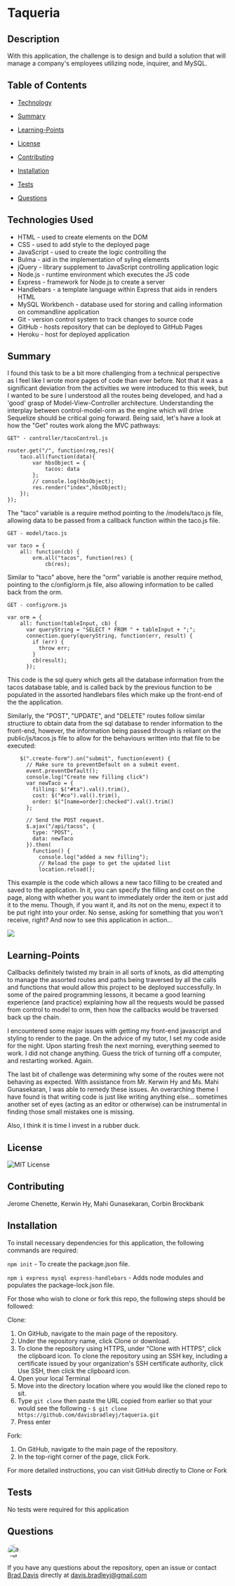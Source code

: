 # Taqueria

## Description

With this application, the challenge is to design and build a solution that will manage a company's employees utilizing node, inquirer, and MySQL.

## Table of Contents

  * [Technology](#Technology)

  * [Summary](#Summary)

  * [Learning-Points](#Learning-Points)
  
  * [License](#License)
  
  * [Contributing](#Contributing)
  
  * [Installation](#Installation)
  
  * [Tests](#Tests)
  
  * [Questions](#Questions)

## Technologies Used
- HTML - used to create elements on the DOM
- CSS - used to add style to the deployed page
- JavaScript - used to create the logic controlling the 
- Bulma - aid in the implementation of syling elements
- jQuery - library supplement to JavaScript controlling application logic
- Node.js - runtime environment which executes the JS code
- Express - framework for Node.js to create a server
- Handlebars - a template language within Express that aids in renders HTML
- MySQL Workbench - database used for storing and calling information on commandline application
- Git - version control system to track changes to source code
- GitHub - hosts repository that can be deployed to GitHub Pages
- Heroku - host for deployed application

## Summary
I found this task to be a bit more challenging from a technical perspective as I feel like I wrote more pages of code than ever before.  Not that it was a significant deviation from the activities we were introduced to this week, but I wanted to be sure I understood all the routes being developed, and had a 'good' grasp of Model-View-Controller architecture.  Understanding the interplay between control-model-orm as the engine which will drive Sequelize should be critical going forward.  Being said, let's have a look at how the "Get" routes work along the MVC pathways:

`GET" - controller/tacoControl.js`
```
router.get("/", function(req,res){
    taco.all(function(data){
        var hbsObject = {
            tacos: data
        };
        // console.log(hbsObject);
        res.render("index",hbsObject);
    });
});
```
The "taco" variable is a require method pointing to the /models/taco.js file, allowing data to be passed from a callback function within the taco.js file.

`GET - model/taco.js`
```
var taco = {
    all: function(cb) {
        orm.all("tacos", function(res) {
            cb(res);
```
Similar to "taco" above, here the "orm" variable is another require method, pointing to the c/onfig/orm.js file, also allowing information to be called back from the orm.

`GET - config/orm.js`
```
var orm = {
    all: function(tableInput, cb) {
      var queryString = "SELECT * FROM " + tableInput + ";";
      connection.query(queryString, function(err, result) {
        if (err) {
          throw err;
        }
        cb(result);
      });
```
This code is the sql query which gets all the database information from the tacos database table, and is called back by the previous function to be populated in the assorted handlebars files which make up the front-end of the the application.

Similarly, the "POST", "UPDATE", and "DELETE" routes follow similar structiure to obtain data from the sql database to render information to the front-end, however, the information being passed through is reliant on the public/js/tacos.js file to allow for the behaviours written into that file to be executed:

```
    $(".create-form").on("submit", function(event) {
      // Make sure to preventDefault on a submit event.
      event.preventDefault();
      console.log("Create new filling click")
      var newTaco = {
        filling: $("#ta").val().trim(),
        cost: $("#co").val().trim(),
        order: $("[name=order]:checked").val().trim()
      };
  
      // Send the POST request.
      $.ajax("/api/tacos", {
        type: "POST",
        data: newTaco
      }).then(
        function() {
          console.log("added a new filling");
          // Reload the page to get the updated list
          location.reload();
```
This example is the code which allows a new taco filling to be created and saved to the application.  In it, you can specify the filling and cost on the page, along with whether you want to immediately order the item or just add it to the menu.  Though, if you want it, and its not on the menu, expect it to be put right into your order.  No sense, asking for something that you won't receive, right?  And now to see this application in action...

<img src="https://github.com/davisbradleyj/taqueria/blob/master/public/Gen-Villa-Taqueria.gif">

## Learning-Points

Callbacks definitely twisted my brain in all sorts of knots, as did attempting to manage the assorted routes and paths being traversed by all the calls and functions that would allow this project to be deployed successfully.  In some of the paired programming lessons, it became a good learning experience (and practice) explaining how all the requests would be passed from control to model to orm, then how the callbacks would be traversed back up the chain.

I encountered some major issues with getting my front-end javascript and styling to render to the page.  On the advice of my tutor, I set my code aside for the night.  Upon starting fresh the next morning, everything seemed to work.  I did not change anything.  Guess the trick of turning off a computer, and restarting worked. Again.

The last bit of challenge was determining why some of the routes were not behaving as expected.  With assistance from Mr. Kerwin Hy and Ms. Mahi Gunasekaran, I was able to remedy these issues.  An overarching theme I have found is that writing code is just like writing anything else... sometimes another set of eyes (acting as an editor or otherwise) can be instrumental in finding those small mistakes one is missing.

Also, I think it is time I invest in a rubber duck.

## License

![MIT License](https://img.shields.io/badge/license-MIT-blue.svg)

## Contributing

Jerome Chenette, Kerwin Hy, Mahi Gunasekaran, Corbin Brockbank

## Installation

To install necessary dependencies for this application, the following commands are required:

`npm init` - To create the package.json file.

`npm i express mysql express-handlebars` - Adds node modules and populates the package-lock.json file.

For those who wish to clone or fork this repo, the following steps should be followed:

Clone:
1) On GitHub, navigate to the main page of the repository.
2) Under the repository name, click Clone or download.
3) To clone the repository using HTTPS, under "Clone with HTTPS", click the clipboard icon. To clone the repository using an SSH key, including a certificate issued by your organization's SSH certificate authority, click Use SSH, then click the clipboard icon.
4) Open your local Terminal
5) Move into the directory location where you would like the cloned repo to sit.
6) Type `git clone` then paste the URL copied from earlier so that your would see the following - `$ git clone https://github.com/davisbradleyj/taqueria.git`
7) Press enter

Fork:
1) On GitHub, navigate to the main page of the repository.
2) In the top-right corner of the page, click Fork.

For more detailed instructions, you can visit GitHub directly to <a herf="https://help.github.com/en/github/creating-cloning-and-archiving-repositories/cloning-a-repository">Clone</a> or <a herf="https://help.github.com/en/github/getting-started-with-github/fork-a-repo">Fork</a>

## Tests

No tests were required for this application

## Questions

<img src="https://avatars2.githubusercontent.com/u/61176147?v=4" alt="avatar" style="border-radius: 16px" width="30">

If you have any questions about the repository, open an issue or contact [Brad Davis](https://api.github.com/users/davisbradleyj) directly at davis.bradleyj@gmail.com